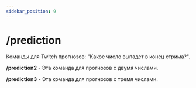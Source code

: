 ```yaml
---
sidebar_position: 9
---
```


# /prediction

Команды для Twitch прогнозов: "Какое число выпадет в конец стрима?".

**/prediction2** - Эта команда для прогнозов с двумя числами.

**/prediction3** - Эта команда для прогнозов с тремя числами.
